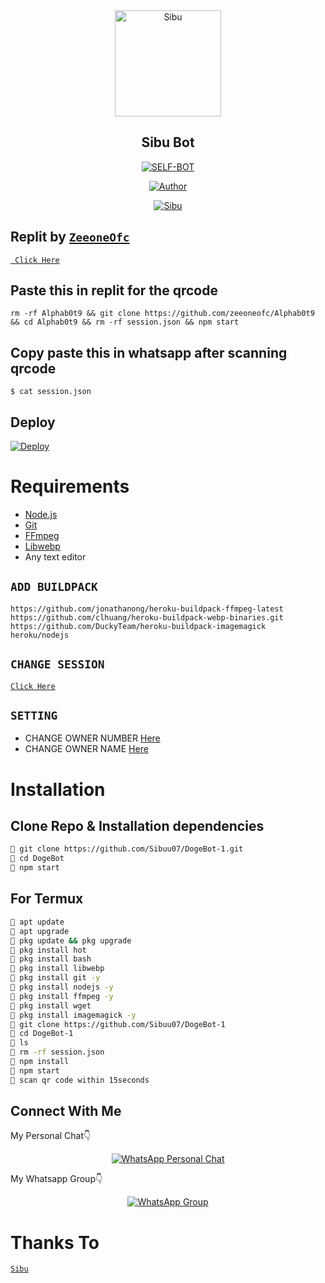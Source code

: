 <div align="center">
<img src="https://pbs.twimg.com/profile_images/1036356177288937472/3TOEeQDt_400x400.jpg" alt="Sibu" width="170" />

## Sibu Bot

</div>

<p align="center">
<a href="##"><img title="SELF-BOT" src="https://img.shields.io/static/v1?label=Language&message=English&color=blue"></a>
</p>
<p align="center">
  <a href="https://github.com/Sibuu07"><img title="Author" src="https://img.shields.io/badge/Author-Xeon-blue.svg?style=for-the-badge&logo=github" /></a>
</p>
<p align="center">
<a href="#"><img title="Sibu" src="https://img.shields.io/static/v1?label=WHATSAPP&message=Automated-Bot&color=blue"></a>
</p>

## Replit by [`ZeeoneOfc`](https://github.com/zeeoneofc)
[` Click Here`](https://replit.com/@zeeoneofc/Alphabot-string-session?lite=1&outputonly=1#main.py)

## Paste this in replit for the qrcode
```
rm -rf Alphab0t9 && git clone https://github.com/zeeoneofc/Alphab0t9 && cd Alphab0t9 && rm -rf session.json && npm start
```
## Copy paste this in whatsapp after scanning qrcode
```
$ cat session.json
```

## Deploy
[![Deploy](https://www.herokucdn.com/deploy/button.svg)](https://heroku.com/deploy?template=https://github.com/Sibuu07/DogeBot/)

# Requirements
* [Node.js](https://nodejs.org/en/)
* [Git](https://git-scm.com/downloads)
* [FFmpeg](https://github.com/BtbN/FFmpeg-Builds/releases/download/autobuild-2020-12-08-13-03/ffmpeg-n4.3.1-26-gca55240b8c-win64-gpl-4.3.zip)
* [Libwebp](https://developers.google.com/speed/webp/download)
* Any text editor

## `ADD BUILDPACK`

```
https://github.com/jonathanong/heroku-buildpack-ffmpeg-latest
https://github.com/clhuang/heroku-buildpack-webp-binaries.git
https://github.com/DuckyTeam/heroku-buildpack-imagemagick
heroku/nodejs
```

## `CHANGE SESSION`

[`Click Here`](https://github.com/Sibuu07/DogeBot-1/blob/master/session.json#L1)

## `SETTING`

- CHANGE OWNER NUMBER [Here](https://github.com/Sibuu07/DogeBot-1/blob/master/index.js#L136)
- CHANGE OWNER NAME [Here](https://github.com/Sibuu07/DogeBot-1/blob/master/index.js#L138)

# Installation
## Clone Repo & Installation dependencies
```bash
🦄 git clone https://github.com/Sibuu07/DogeBot-1.git
🦄 cd DogeBot
🦄 npm start
```
## For Termux
```bash
🦄 apt update
🦄 apt upgrade
🦄 pkg update && pkg upgrade 
🦄 pkg install hot
🦄 pkg install bash
🦄 pkg install libwebp
🦄 pkg install git -y
🦄 pkg install nodejs -y 
🦄 pkg install ffmpeg -y 
🦄 pkg install wget
🦄 pkg install imagemagick -y
🦄 git clone https://github.com/Sibuu07/DogeBot-1
🦄 cd DogeBot-1
🦄 ls
🦄 rm -rf session.json
🦄 npm install
🦄 npm start
🦄 scan qr code within 15seconds
```

## Connect With Me
My Personal Chat👇
<p align="center">
 <a href="https://wa.me/+919337956084"><img alt="WhatsApp Personal Chat" src="https://img.shields.io/badge/WhatsApp-25D366?style=for-the-badge&logo=whatsapp&logoColor=black"/></a>
</p>

My Whatsapp Group👇
<p align="center">
 <a href=""><img alt="WhatsApp Group" src="https://img.shields.io/badge/WhatsApp-25D366?style=for-the-badge&logo=whatsapp&logoColor=black"/></a>
</p>


# Thanks To
[`Sibu`](https://github.com/Sibuu07)
